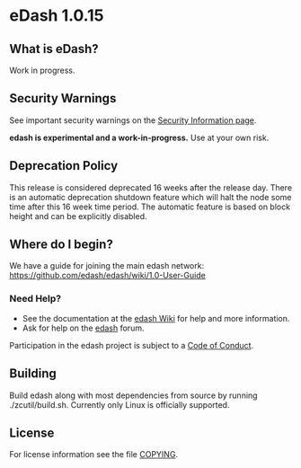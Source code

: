 eDash 1.0.15
=============

What is eDash?
--------------

Work in progress.


Security Warnings
-----------------

See important security warnings on the
[Security Information page](https://z.cash/support/security/).

**edash is experimental and a work-in-progress.** Use at your own risk.

Deprecation Policy
------------------

This release is considered deprecated 16 weeks after the release day. There
is an automatic deprecation shutdown feature which will halt the node some
time after this 16 week time period. The automatic feature is based on block
height and can be explicitly disabled.

Where do I begin?
-----------------
We have a guide for joining the main edash network:
https://github.com/edash/edash/wiki/1.0-User-Guide

### Need Help?

* See the documentation at the [edash Wiki](https://github.com/edash/edash/wiki)
  for help and more information.
* Ask for help on the [edash](https://forum.z.cash/) forum.

Participation in the edash project is subject to a
[Code of Conduct](code_of_conduct.md).

Building
--------

Build edash along with most dependencies from source by running
./zcutil/build.sh. Currently only Linux is officially supported.

License
-------

For license information see the file [COPYING](COPYING).
